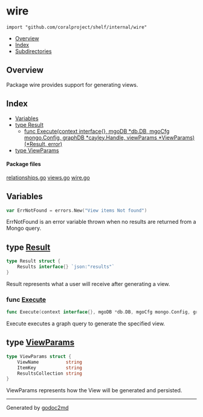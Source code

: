 

# wire
`import "github.com/coralproject/shelf/internal/wire"`

* [Overview](#pkg-overview)
* [Index](#pkg-index)
* [Subdirectories](#pkg-subdirectories)

## <a name="pkg-overview">Overview</a>
Package wire provides support for generating views.




## <a name="pkg-index">Index</a>
* [Variables](#pkg-variables)
* [type Result](#Result)
  * [func Execute(context interface{}, mgoDB *db.DB, mgoCfg mongo.Config, graphDB *cayley.Handle, viewParams *ViewParams) (*Result, error)](#Execute)
* [type ViewParams](#ViewParams)


#### <a name="pkg-files">Package files</a>
[relationships.go](/src/github.com/coralproject/shelf/internal/wire/relationships.go) [views.go](/src/github.com/coralproject/shelf/internal/wire/views.go) [wire.go](/src/github.com/coralproject/shelf/internal/wire/wire.go) 



## <a name="pkg-variables">Variables</a>
``` go
var ErrNotFound = errors.New("View items Not found")
```
ErrNotFound is an error variable thrown when no results are returned from a Mongo query.




## <a name="Result">type</a> [Result](/src/target/wire.go?s=362:422#L5)
``` go
type Result struct {
    Results interface{} `json:"results"`
}
```
Result represents what a user will receive after generating a view.







### <a name="Execute">func</a> [Execute](/src/target/wire.go?s=927:1060#L28)
``` go
func Execute(context interface{}, mgoDB *db.DB, mgoCfg mongo.Config, graphDB *cayley.Handle, viewParams *ViewParams) (*Result, error)
```
Execute executes a graph query to generate the specified view.





## <a name="ViewParams">type</a> [ViewParams](/src/target/wire.go?s=673:777#L19)
``` go
type ViewParams struct {
    ViewName          string
    ItemKey           string
    ResultsCollection string
}
```
ViewParams represents how the View will be generated and persisted.














- - -
Generated by [godoc2md](http://godoc.org/github.com/davecheney/godoc2md)
